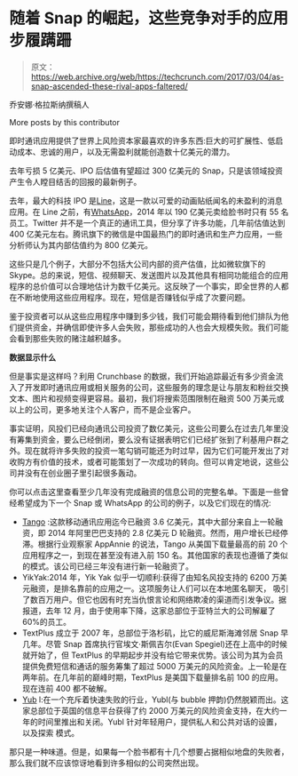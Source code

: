 # 随着 Snap 的崛起，这些竞争对手的应用步履蹒跚 

> 原文：<https://web.archive.org/web/https://techcrunch.com/2017/03/04/as-snap-ascended-these-rival-apps-faltered/>

乔安娜·格拉斯纳撰稿人

More posts by this contributor

即时通讯应用提供了世界上风险资本家最喜欢的许多东西:巨大的可扩展性、低启动成本、忠诚的用户，以及无需盈利就能创造数十亿美元的潜力。

去年亏损 5 亿美元、IPO 后估值有望超过 300 亿美元的 Snap，只是该领域投资产生令人瞠目结舌的回报的最新例子。

去年，最大的科技 IPO 是[Line](https://web.archive.org/web/20221208095304/https://www.crunchbase.com/organization/line-corporation#/entity)，这是一款以可爱的动画贴纸闻名的未盈利的消息应用。在 Line 之前，有[WhatsApp](https://web.archive.org/web/20221208095304/https://www.crunchbase.com/organization/whatsapp#/entity)，2014 年以 190 亿美元卖给脸书时只有 55 名员工。Twitter 并不是一个真正的通讯工具，但分享了许多功能，几年前估值达到 400 亿美元左右。腾讯旗下的微信是中国最热门的即时通讯和生产力应用，一些分析师认为其内部估值约为 800 亿美元。

这些只是几个例子，大部分不包括大公司内部的资产估值，比如微软旗下的 Skype。总的来说，短信、视频聊天、发送图片以及其他具有相同功能组合的应用程序的总价值可以合理地估计为数千亿美元。这反映了一个事实，即全世界的人都在不断地使用这些应用程序。现在，短信是否赚钱似乎成了次要问题。

鉴于投资者可以从这些应用程序中赚到多少钱，我们可能会期待看到他们排队为他们提供资金，并确信即使许多人会失败，那些成功的人也会大规模失败。我们可能会看到那些失败的赌注越积越多。

**数据显示什么**

但是事实是这样吗？利用 Crunchbase 的数据，我们开始追踪最近有多少资金流入了开发即时通讯应用或相关服务的公司，这些服务的理念是让与朋友和粉丝交换文本、图片和视频变得更容易。最初，我们将搜索范围限制在融资 500 万美元或以上的公司，更多地关注个人客户，而不是企业客户。

事实证明，风投们已经向通讯公司投资了数亿美元，这些公司要么在过去几年里没有筹集到资金，要么已经倒闭，要么没有证据表明它们已经扩张到了利基用户群之外。现在就将许多失败的投资一笔勾销可能还为时过早，因为它们可能开发出了对收购方有价值的技术，或者可能策划了一次成功的转向。但可以肯定地说，这些公司并没有在创业圈子里引起很多轰动。

你可以点击这里查看至少几年没有完成融资的信息公司的完整名单。下面是一些曾经希望成为下一个 Snap 或 WhatsApp 的公司的例子，以及它们现在的情况:

*   [Tango](https://web.archive.org/web/20221208095304/https://www.crunchbase.com/organization/tango-2#/entity) :这款移动通讯应用迄今已融资 3.6 亿美元，其中大部分来自上一轮融资，即 2014 年阿里巴巴支持的 2.8 亿美元 D 轮融资。然而，用户增长已经停滞。根据行业观察家 AppAnnie 的说法，Tango 从美国下载量最高的前 20 个应用程序之一，到现在甚至没有进入前 150 名。其他国家的表现也遵循了类似的模式。该公司已经三年没有进行新一轮融资了。
*   YikYak[](https://web.archive.org/web/20221208095304/https://www.crunchbase.com/organization/yik-yak#/entity):2014 年，Yik Yak 似乎一切顺利:获得了由知名风投支持的 6200 万美元融资，是排名靠前的应用之一。这项服务让人们可以在本地匿名聊天， 吸引了数百万用户。但它也因有时充当仇恨言论和网络欺凌的渠道而引发争议。据报道，去年 12 月，由于使用率下降，这家总部位于亚特兰大的公司解雇了 60%的员工。
*   TextPlus 成立于 2007 年，总部位于洛杉矶，比它的威尼斯海滩邻居 Snap 早几年。尽管 Snap 首席执行官埃文·斯佩吉尔(Evan Spegiel)还在上高中的时候就开始了，但 TextPlus 的早期起步并没有给它带来优势。该公司为其为会员提供免费短信和通话的服务筹集了超过 5000 万美元的风险资金。上一轮是在两年前。在几年前的巅峰时期，TextPlus 是美国下载量排名前 100 的应用。现在连前 400 都不破解。
*   [Yub](https://web.archive.org/web/20221208095304/https://www.crunchbase.com/organization/yubl#/entity) l:在一个充斥着快速失败的行业，Yubl(与 bubble 押韵)仍然脱颖而出。这家总部位于英国的信息平台获得了约 2000 万美元的风险资金支持，在大约一年的时间里推出和关闭。Yubl 针对年轻用户，提供私人和公共对话的设置，以及探索 模式。

那只是一种味道。但是，如果每一个脸书都有十几个想要占据相似地盘的失败者，那么我们就不应该惊讶地看到许多相似的公司突然出现。